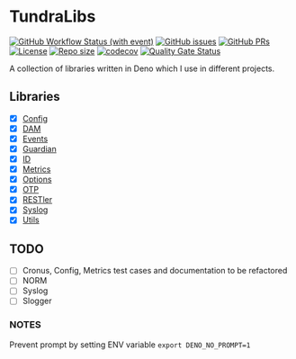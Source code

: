 # TundraLibs

[![GitHub Workflow Status (with event)](https://img.shields.io/github/actions/workflow/status/TundraSoft/TundraLibs/CI.yml?event=push&logo=github)](https://github.com/TundraSoft/TundraLibs/actions/workflows/CI.yml?logo=github)
[![GitHub issues](https://img.shields.io/github/issues-raw/tundrasoft/TundraLibs.svg?logo=github)](https://github.com/tundrasoft/TundraLibs/issues)
[![GitHub PRs](https://img.shields.io/github/issues-pr-raw/tundrasoft/TundraLibs.svg?logo=github)](https://github.com/tundrasoft/TundraLibs/pulls)
[![License](https://img.shields.io/github/license/tundrasoft/TundraLibs.svg)](https://github.com/tundrasoft/TundraLibs/blob/master/LICENSE)
[![Repo size](https://img.shields.io/github/repo-size/tundrasoft/deno?logo=github)](#)
[![codecov](https://codecov.io/gh/TundraSoft/TundraLibs/graph/badge.svg?token=LTDXV9HWQI)](https://codecov.io/gh/TundraSoft/TundraLibs)
[![Quality Gate Status](https://sonarcloud.io/api/project_badges/measure?project=TundraSoft_TundraLibs&metric=alert_status)](https://sonarcloud.io/summary/new_code?id=TundraSoft_TundraLibs)

A collection of libraries written in Deno which I use in different projects.

## Libraries

- [x] [Config](./config//README.md)
- [x] [DAM](./dam/README.md)
- [x] [Events](./events/README.md)
- [x] [Guardian](./guardian/README.md)
- [x] [ID](./id/README.md)
- [x] [Metrics](./metrics/README.md)
- [x] [Options](./options/README.md)
- [x] [OTP](./otp/README.md)
- [x] [RESTler](./restler/README.md)
- [x] [Syslog](./syslog/README.md)
- [x] [Utils](./utils/README.md)

## TODO

- [ ] Cronus, Config, Metrics test cases and documentation to be refactored
- [ ] NORM
- [ ] Syslog
- [ ] Slogger

### NOTES

Prevent prompt by setting ENV variable `export DENO_NO_PROMPT=1`
